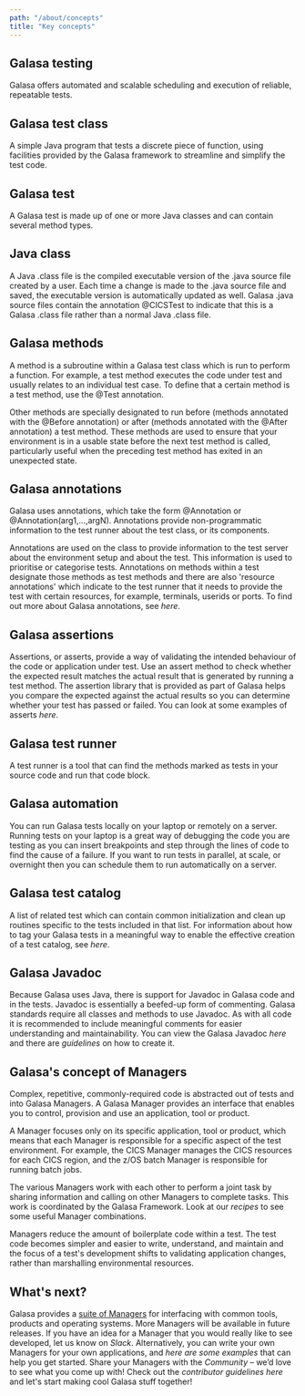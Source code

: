```yaml
---
path: "/about/concepts"
title: "Key concepts"
---
```

## Galasa testing
Galasa offers automated and scalable scheduling and execution of reliable, repeatable tests. 

## Galasa test class
A simple Java program that tests a discrete piece of function, using facilities provided by the Galasa framework to streamline and simplify the test code.

## Galasa test
A Galasa test is made up of one or more Java classes and can contain several method types.

## Java class
A Java .class file is the compiled executable version of the .java source file created by a user. Each time a change is made to the .java source file and saved, the executable version is automatically updated as well. Galasa .java source files contain the annotation @CICSTest to indicate that this is a Galasa .class file rather than a normal Java .class file.

## Galasa methods
A method is a subroutine within a Galasa test class which is run to perform a function. For example, a test method executes the code under test and usually relates to an individual test case. To define that a certain method is a test method, use the @Test annotation.

Other methods are specially designated to run before (methods annotated with the @Before annotation) or after (methods annotated with the @After annotation) a test method. These methods are used to ensure that your environment is in a usable state before the next test method is called, particularly useful when the preceding test method has exited in an unexpected state. 

## Galasa annotations
Galasa uses annotations, which take the form @Annotation or @Annotation(arg1,...,argN). Annotations provide non-programmatic information to the test runner about the test class, or its components.

Annotations are used on the class to provide information to the test server about the environment setup and about the test. This information is  used to prioritise or categorise tests. Annotations on methods within a test designate those methods as test methods and there are also 'resource annotations' which indicate to the test runner that it needs to provide the test with certain resources, for example, terminals, userids or ports. To find out more about Galasa annotations, see *here*.

## Galasa assertions
Assertions, or asserts, provide a way of validating the intended behaviour of the code or application under test. Use an assert method to check whether the expected result matches the actual result that is generated by running a test method. The assertion library that is provided as part of Galasa helps you compare the expected against the actual results so you can determine whether your test has passed or failed. You can look at some examples of asserts *here*.
  
## Galasa test runner
A test runner is a tool that can find the methods marked as tests in your source code and run that code block. 
 
## Galasa automation
You can run Galasa tests locally on your laptop or remotely on a server. Running tests on your laptop is a great way of debugging the code you are testing as you can insert breakpoints and step through the lines of code to find the cause of a failure. If you want to run tests in parallel, at scale, or overnight then you can schedule them to run automatically on a server. 

## Galasa test catalog
A list of related test which can contain common initialization and clean up routines specific to the tests included in that list. For information about how to tag your Galasa tests in a meaningful way to enable the effective creation of a test catalog, see *here*.
  
## Galasa Javadoc  
Because  Galasa uses Java, there is support for Javadoc in Galasa code and in the tests. Javadoc is essentially a beefed-up form of commenting. Galasa standards require all classes and methods to use Javadoc. As with all code it is recommended to include meaningful comments for easier understanding and maintainability. You can view the Galasa Javadoc *here* and there are *guidelines* on how to create it.  

## Galasa's concept of Managers
Complex, repetitive, commonly-required code is abstracted out of tests and into Galasa Managers. A Galasa Manager provides an interface that enables you to control, provision and use an application, tool or product.

A Manager focuses only on its specific application, tool or product, which means that each Manager is responsible for a specific aspect of the test environment. For example, the CICS Manager manages the CICS resources for each CICS region, and the z/OS batch Manager is responsible for running batch jobs.

The various Managers work with each other to perform a joint task by sharing information and calling on other Managers to complete tasks. This work is coordinated by the Galasa Framework. Look at our *recipes* to see some useful Manager combinations.

Managers reduce the amount of boilerplate code within a test. The test code becomes simpler and easier to write, understand, and maintain and the focus of a test's development shifts to validating application changes, rather than marshalling environmental resources.


## What's next?
Galasa provides a [suite of Managers](../docs/reference/managers) for interfacing with common tools, products and operating systems. More Managers will be available in future releases. If you have an idea for a Manager that you would really like to see developed, let us know on _Slack_. Alternatively, you can write your own Managers for your own applications, and _here are some examples_ that can help you get started. Share your Managers with the _Community_ – we’d love to see what you come up with! Check out the _contributor guidelines here_ and let's start making cool Galasa stuff together!



